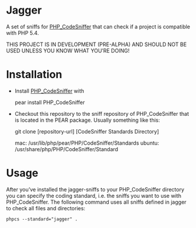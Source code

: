 # Jagger

A set of sniffs for [PHP_CodeSniffer](http://pear.php.net/PHP_CodeSniffer) that can check if a project is compatible with PHP 5.4.

THIS PROJECT IS IN DEVELOPMENT (PRE-ALPHA) AND SHOULD NOT BE USED UNLESS YOU KNOW WHAT YOU’RE DOING!

# Installation

* Install [PHP_CodeSniffer](http://pear.php.net/PHP_CodeSniffer) with

	pear install PHP_CodeSniffer
	
* Checkout this repository to the sniff repository of PHP_CodeSniffer that is located in the PEAR package. Usually something like this:

	git clone [repository-url] [CodeSniffer Standards Directory]
	
	mac: /usr/lib/php/pear/PHP/CodeSniffer/Standards
	ubuntu: /usr/share/php/PHP/CodeSniffer/Standard

# Usage

After you’ve installed the jagger-sniffs to your PHP_CodeSniffer directory you can specify the coding standard, i.e. the sniffs you want to use with PHP_CodeSniffer. The following command uses all sniffs defined in jagger to check all files and directories:

	phpcs --standard="jagger" .